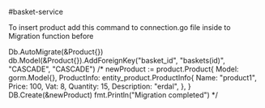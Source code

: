 #basket-service


To insert product add this command to connection.go file inside to Migration function before

Db.AutoMigrate(&Product{})
    db.Model(&Product{}).AddForeignKey("basket_id", "baskets(id)", "CASCADE", "CASCADE")
/*
newProduct := product.Product{
Model: gorm.Model{},
ProductInfo: entity_product.ProductInfo{
Name:        "product1",
Price:       100,
Vat:         8,
Quantity:    15,
Description: "erdal",
},
}
DB.Create(&newProduct)
fmt.Println("Migration completed")
*/

